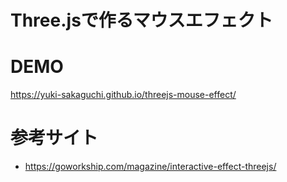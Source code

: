 # Three.jsで作るマウスエフェクト

# DEMO
https://yuki-sakaguchi.github.io/threejs-mouse-effect/

# 参考サイト
* https://goworkship.com/magazine/interactive-effect-threejs/
